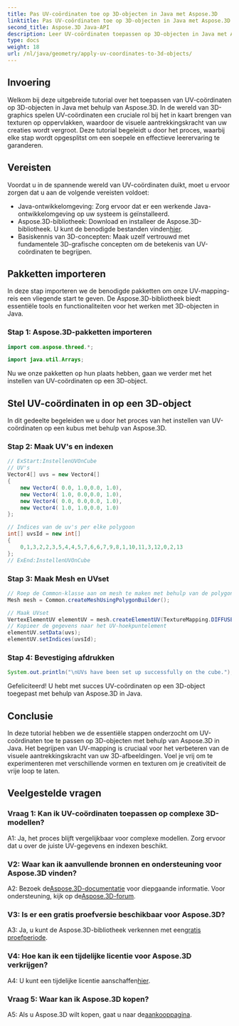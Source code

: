 ```yaml
---
title: Pas UV-coördinaten toe op 3D-objecten in Java met Aspose.3D
linktitle: Pas UV-coördinaten toe op 3D-objecten in Java met Aspose.3D
second_title: Aspose.3D Java-API
description: Leer UV-coördinaten toepassen op 3D-objecten in Java met Aspose.3D. Verbeter uw graphics met deze stapsgewijze handleiding.
type: docs
weight: 18
url: /nl/java/geometry/apply-uv-coordinates-to-3d-objects/
---
```

## Invoering

Welkom bij deze uitgebreide tutorial over het toepassen van UV-coördinaten op 3D-objecten in Java met behulp van Aspose.3D. In de wereld van 3D-graphics spelen UV-coördinaten een cruciale rol bij het in kaart brengen van texturen op oppervlakken, waardoor de visuele aantrekkingskracht van uw creaties wordt vergroot. Deze tutorial begeleidt u door het proces, waarbij elke stap wordt opgesplitst om een soepele en effectieve leerervaring te garanderen.

## Vereisten

Voordat u in de spannende wereld van UV-coördinaten duikt, moet u ervoor zorgen dat u aan de volgende vereisten voldoet:

- Java-ontwikkelomgeving: Zorg ervoor dat er een werkende Java-ontwikkelomgeving op uw systeem is geïnstalleerd.
-  Aspose.3D-bibliotheek: Download en installeer de Aspose.3D-bibliotheek. U kunt de benodigde bestanden vinden[hier](https://releases.aspose.com/3d/java/).
- Basiskennis van 3D-concepten: Maak uzelf vertrouwd met fundamentele 3D-grafische concepten om de betekenis van UV-coördinaten te begrijpen.

## Pakketten importeren

In deze stap importeren we de benodigde pakketten om onze UV-mapping-reis een vliegende start te geven. De Aspose.3D-bibliotheek biedt essentiële tools en functionaliteiten voor het werken met 3D-objecten in Java.

### Stap 1: Aspose.3D-pakketten importeren

```java
import com.aspose.threed.*;

import java.util.Arrays;
```

Nu we onze pakketten op hun plaats hebben, gaan we verder met het instellen van UV-coördinaten op een 3D-object.

## Stel UV-coördinaten in op een 3D-object

In dit gedeelte begeleiden we u door het proces van het instellen van UV-coördinaten op een kubus met behulp van Aspose.3D.

### Stap 2: Maak UV's en indexen

```java
// ExStart:InstellenUVOnCube
// UV's
Vector4[] uvs = new Vector4[]
{
    new Vector4( 0.0, 1.0,0.0, 1.0),
    new Vector4( 1.0, 0.0,0.0, 1.0),
    new Vector4( 0.0, 0.0,0.0, 1.0),
    new Vector4( 1.0, 1.0,0.0, 1.0)
};

// Indices van de uv's per elke polygoon
int[] uvsId = new int[]
{
    0,1,3,2,2,3,5,4,4,5,7,6,6,7,9,8,1,10,11,3,12,0,2,13
};
// ExEnd:InstellenUVOnCube
```

### Stap 3: Maak Mesh en UVset

```java
// Roep de Common-klasse aan om mesh te maken met behulp van de polygon builder-methode om de mesh-instantie in te stellen
Mesh mesh = Common.createMeshUsingPolygonBuilder();

// Maak UVset
VertexElementUV elementUV = mesh.createElementUV(TextureMapping.DIFFUSE, MappingMode.POLYGON_VERTEX, ReferenceMode.INDEX_TO_DIRECT);
// Kopieer de gegevens naar het UV-hoekpuntelement
elementUV.setData(uvs);
elementUV.setIndices(uvsId);
```

### Stap 4: Bevestiging afdrukken

```java
System.out.println("\nUVs have been set up successfully on the cube.");
```

Gefeliciteerd! U hebt met succes UV-coördinaten op een 3D-object toegepast met behulp van Aspose.3D in Java.

## Conclusie

In deze tutorial hebben we de essentiële stappen onderzocht om UV-coördinaten toe te passen op 3D-objecten met behulp van Aspose.3D in Java. Het begrijpen van UV-mapping is cruciaal voor het verbeteren van de visuele aantrekkingskracht van uw 3D-afbeeldingen. Voel je vrij om te experimenteren met verschillende vormen en texturen om je creativiteit de vrije loop te laten.

## Veelgestelde vragen

### Vraag 1: Kan ik UV-coördinaten toepassen op complexe 3D-modellen?

A1: Ja, het proces blijft vergelijkbaar voor complexe modellen. Zorg ervoor dat u over de juiste UV-gegevens en indexen beschikt.

### V2: Waar kan ik aanvullende bronnen en ondersteuning voor Aspose.3D vinden?

 A2: Bezoek de[Aspose.3D-documentatie](https://reference.aspose.com/3d/java/) voor diepgaande informatie. Voor ondersteuning, kijk op de[Aspose.3D-forum](https://forum.aspose.com/c/3d/18).

### V3: Is er een gratis proefversie beschikbaar voor Aspose.3D?

 A3: Ja, u kunt de Aspose.3D-bibliotheek verkennen met een[gratis proefperiode](https://releases.aspose.com/).

### V4: Hoe kan ik een tijdelijke licentie voor Aspose.3D verkrijgen?

 A4: U kunt een tijdelijke licentie aanschaffen[hier](https://purchase.aspose.com/temporary-license/).

### Vraag 5: Waar kan ik Aspose.3D kopen?

 A5: Als u Aspose.3D wilt kopen, gaat u naar de[aankooppagina](https://purchase.aspose.com/buy).